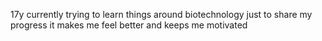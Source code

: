 17y
currently trying to learn things around biotechnology
just to share my progress it makes me feel better and keeps me motivated
